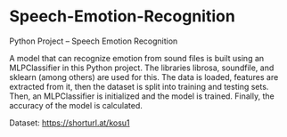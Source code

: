 # Speech-Emotion-Recognition
Python Project – Speech Emotion Recognition


A model that can recognize emotion from sound files is built using an MLPClassifier in this Python project. The libraries librosa, soundfile, and sklearn (among others) are used for this. The data is loaded, features are extracted from it, then the dataset is split into training and testing sets. Then, an MLPClassifier is initialized and the model is trained. Finally, the accuracy of the model is calculated.

Dataset: https://shorturl.at/kosu1
